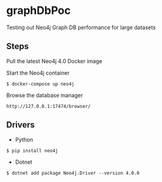 # graphDbPoc
Testing out Neo4j Graph DB performance for large datasets


## Steps
Pull the latest Neo4j 4.0 Docker image

Start the Neo4j container
```
$ docker-compose up neo4j
```

Browse the database manager
```
http://127.0.0.1:17474/browser/
```

## Drivers

* Python
```
$ pip install neo4j
```

* Dotnet
```
$ dotnet add package Neo4j.Driver --version 4.0.0
```